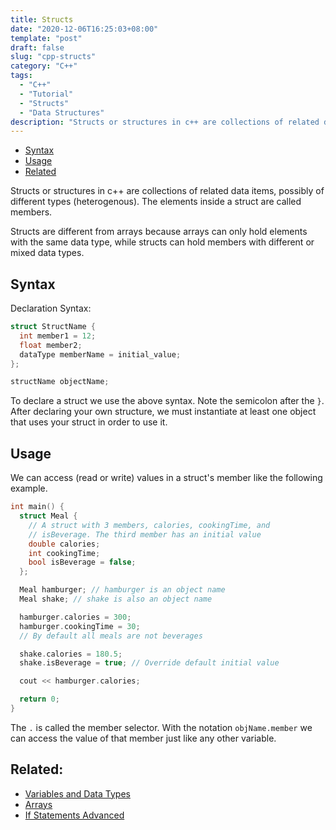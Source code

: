 ```yaml
---
title: Structs 
date: "2020-12-06T16:25:03+08:00"
template: "post"
draft: false 
slug: "cpp-structs"
category: "C++"
tags:
  - "C++"
  - "Tutorial"
  - "Structs"
  - "Data Structures"
description: "Structs or structures in c++ are collections of related data items, possibly of different types (heterogenous)."
---
```


- [Syntax](#syntax)
- [Usage](#usage)
- [Related](#related)

Structs or structures in c++ are collections of related data items, possibly of different types (heterogenous). The elements inside a struct are called members.

Structs are different from arrays because arrays can only hold elements with the same data type, while structs can hold members with different or mixed data types.

## Syntax

Declaration Syntax:

```cpp
struct StructName {
  int member1 = 12;
  float member2;
  dataType memberName = initial_value;
};

structName objectName;
```

To declare a struct we use the above syntax. Note the semicolon after the `}`.
After declaring your own structure, we must instantiate at least one object that uses your struct in order to use it.

## Usage 

We can access (read or write) values in a struct's member like the following example.

```cpp
int main() {
  struct Meal {
    // A struct with 3 members, calories, cookingTime, and
    // isBeverage. The third member has an initial value
    double calories;
    int cookingTime;
    bool isBeverage = false;
  };

  Meal hamburger; // hamburger is an object name
  Meal shake; // shake is also an object name

  hamburger.calories = 300;
  hamburger.cookingTime = 30;
  // By default all meals are not beverages

  shake.calories = 180.5;
  shake.isBeverage = true; // Override default initial value

  cout << hamburger.calories;

  return 0;
}
```

The `.` is called the member selector. With the notation `objName.member` we can access the value of that member just like any other variable.

## Related:

- [Variables and Data Types](/posts/cpp-variables)
- [Arrays](posts/cpp-arrays)
- [If Statements Advanced](/posts/cpp-if-statements-advanced)
